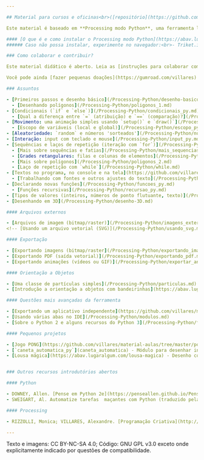 ```yaml
---

## Material para cursos e oficinas<br>([repositório](https://github.com/villares/material-aulas/))

Este material é baseado em **Processing modo Python**, uma ferramenta livre de programação com a sintaxe de Python e que inclui o vocabulário, os recursos de desenho e manipulação de imagens, de Processing.

#### [O que é e como instalar o Processing modo Python](https://abav.lugaralgum.com/como-instalar-o-processing-modo-python/)
###### Caso não possa instalar, experimente no navegador:<br>- Triket.io https://trinket.io/python/cfaf743794<br>- SkulptIDE do prof. Claudio Esperança: http://tiny.cc/processing_python<br>Conheça também o projeto [pyp5js](https://github.com/berinhard/pyp5js) que converte Python em JavaScript+P5js

### Como colaborar e contribuir?

Este material didático é aberto. Leia as [instruções para colaborar com este repositório](/como-contribuir.md)! Abra [*issues*](https://github.com/villares/material-aulas/issues) apontando problemas, sugerindo assuntos e melhorias. Contribua com *Pull Requests* para repositório. 

Você pode ainda [fazer pequenas doações](https://gumroad.com/villares)!

### Assuntos

- [Primeiros passos e desenho básico](/Processing-Python/desenho-basico_py.md)
  - [Desenhando polígonos](/Processing-Python/poligonos_1.md)  
- [Condicionais (`if` e `else`)](/Processing-Python/condicionais_py.md)
  - [Qual a diferença entre `=` (atribuição) e `==` (comparação)?](/Processing-Python/atribuicao-e-comparacao.md)
- [Movimento: uma animação simples usando `setup()` e `draw()`](/Processing-Python/movimento_py.md)
  - [Escopo de variáveis (local e global)](/Processing-Python/escopo_py.md)
- [Aleatoriedade: `random` e números 'sorteados'](/Processing-Python/numeros-aleatorios_py.md)
- [Interação: input com teclado e mouse](/Processing-Python/input_py.md)
- [Sequências e laços de repetição (iteração com `for`)](/Processing-Python/lacos_py.md)
  - [Mais sobre sequências e fatias](/Processing-Python/mais_sequencias.md)
  - [Grades retangulares: filas e colunas de elementos](/Processing-Python/grades.md)
  - [Mais sobre polígonos](/Processing-Python/poligonos_2.md)
  - [Laço de repetição com `while`](/Processing-Python/while.md)
- [Textos no programa, no console e na tela](https://github.com/villares/material-aulas/blob/master/Processing-Python/strings_py.md)
  - [Trabalhando com fontes e outros ajustes do texto](/Processing-Python/tipografia.md)
- [Declarando novas funções](/Processing-Python/funcoes_py.md)
  - [Funções recursivas](/Processing-Python/recursao_py.md)
- [Tipos de valores (inteiros, números de ponto flutuante, texto)](/Processing-Python/tipagem_py.md)
- [Desenhando em 3D](/Processing-Python/desenho-3D.md)

#### Arquivos externos

- [Arquivos de imagem (bitmap/raster)](/Processing-Python/imagens_externas.md)
<!-- [Usando um arquivo vetorial (SVG)](/Processing-Python/usando_svg.md) -->

#### Exportação

- [Exportando imagens (bitmap/raster](/Processing-Python/exportando_imagem.md)
- [Exportando PDF (saída vetorial)](/Processing-Python/exportando_pdf.md)
- [Exportando animações (vídeos ou GIF)](/Processing-Python/exportar_animacoes.md) 

#### Orientação a Objetos

- [Uma classe de partículas simples](/Processing-Python/particulas.md)
- [Introdução a orientação a objetos com bandeirinhas](https://abav.lugaralgum.com/mestrado/bandeirinhas/) - Página externa

#### Questões mais avançadas da ferramenta

- [Exportando um aplicativo independente](https://github.com/villares/material-aulas/blob/master/Processing-Python/export_application.md)
- [Usando várias abas no IDE](/Processing-Python/modulos.md)
- [Sobre o Python 2 e alguns recursos do Python 3](/Processing-Python/futuro.md)

#### Pequenos projetos

- [Jogo PONG](https://github.com/villares/material-aulas/tree/master/pong) - Estudos para o fazer um jogo
- [`caneta_automatica_py`](caneta_automatica) - Módulo para desenhar inspirado na tartaruga de Logo
- [Lousa mágica](https://abav.lugaralgum.com/lousa-magica) - Desenho com Arduino e potenciômetros


### Outros recursos introdutórios abertos

#### Python

- DOWNEY, Allen. [Pense em Python 2e](https://penseallen.github.io/PensePython2e/)
- SWEIGART, Al. Automatize tarefas  maçantes com Python (traduzido pela Novatec) - [site do autor (em Inglês)](https://automatetheboringstuff.com)

#### Processing

- RIZZOLLI, Monica; VILLARES, Alexandre. [Programação Criativa](http://arteprog.space/programacao-criativa)

---
```

Texto e imagens: CC BY-NC-SA 4.0; Código: GNU GPL v3.0 exceto onde explicitamente indicado por questões de compatibilidade.
